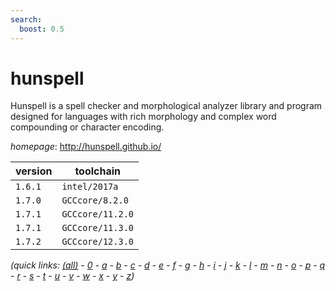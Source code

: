 ```yaml
---
search:
  boost: 0.5
---
```

# hunspell

Hunspell is a spell checker and morphological analyzer library and program designed for languages  with rich morphology and complex word compounding or character encoding.

*homepage*: <http://hunspell.github.io/>

version | toolchain
--------|----------
``1.6.1`` | ``intel/2017a``
``1.7.0`` | ``GCCcore/8.2.0``
``1.7.1`` | ``GCCcore/11.2.0``
``1.7.1`` | ``GCCcore/11.3.0``
``1.7.2`` | ``GCCcore/12.3.0``


*(quick links: [(all)](../index.md) - [0](../0/index.md) - [a](../a/index.md) - [b](../b/index.md) - [c](../c/index.md) - [d](../d/index.md) - [e](../e/index.md) - [f](../f/index.md) - [g](../g/index.md) - [h](../h/index.md) - [i](../i/index.md) - [j](../j/index.md) - [k](../k/index.md) - [l](../l/index.md) - [m](../m/index.md) - [n](../n/index.md) - [o](../o/index.md) - [p](../p/index.md) - [q](../q/index.md) - [r](../r/index.md) - [s](../s/index.md) - [t](../t/index.md) - [u](../u/index.md) - [v](../v/index.md) - [w](../w/index.md) - [x](../x/index.md) - [y](../y/index.md) - [z](../z/index.md))*

